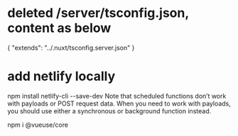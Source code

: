 # deleted /server/tsconfig.json, content as below
{
  "extends": "../.nuxt/tsconfig.server.json"
}

# add netlify locally
npm install netlify-cli --save-dev
Note that scheduled functions don’t work with payloads or POST request data. When you need to work with payloads, you should use either a synchronous or background function instead.


npm i @vueuse/core